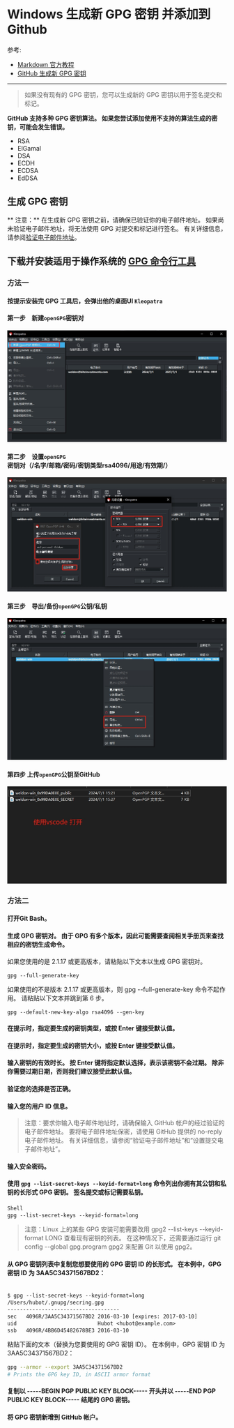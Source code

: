 # Windows 生成新 GPG 密钥 并添加到 Github

参考:

- [Markdown 官方教程](https://markdown.com.cn/basic-syntax/images.html)
- [GitHub 生成新 GPG 密钥](https://docs.github.com/zh/authentication/managing-commit-signature-verification/generating-a-new-gpg-key?platform=windows)

---------------

>如果没有现有的 GPG 密钥，您可以生成新的 GPG 密钥以用于签名提交和标记。

**GitHub 支持多种 GPG 密钥算法。 如果您尝试添加使用不支持的算法生成的密钥，可能会发生错误。**

- RSA
- ElGamal
- DSA
- ECDH
- ECDSA
- EdDSA

## 生成 GPG 密钥
** 注意：**
在生成新 GPG 密钥之前，请确保已验证你的电子邮件地址。 如果尚未验证电子邮件地址，将无法使用 GPG 对提交和标记进行签名。
有关详细信息，请参阅[验证电子邮件地址](https://docs.github.com/zh/account-and-profile/setting-up-and-managing-your-personal-account-on-github/managing-email-preferences/verifying-your-email-address)。

## 下载并安装适用于操作系统的 [GPG 命令行工具](https://www.gnupg.org/download/) 

### 方法一

#### 按提示安装完 GPG 工具后，会弹出他的桌面UI `Kleopatra`

#### 第一步　新建`openGPG`密钥对
![新建openGPG密钥对](./image/1_create.png)

#### 第二步　设置`openGPG`密钥对（/名字/邮箱/密码/密钥类型rsa4096/用途/有效期/）
![设置openGPG密钥对](./image/2_config.png)

#### 第三步　导出/备份`openGPG`公钥/私钥
![导出openGPG密钥对](./image/3_export.png)

#### 第四步 上传`openGPG`公钥至GitHub
![上传openGPG密钥对](./image/4_upload.png)



### 方法二

#### 打开Git Bash。

#### 生成 GPG 密钥对。 由于 GPG 有多个版本，因此可能需要查阅相关手册页来查找相应的密钥生成命令。

如果您使用的是 2.1.17 或更高版本，请粘贴以下文本以生成 GPG 密钥对。

```Shell
gpg --full-generate-key
```
如果使用的不是版本 2.1.17 或更高版本，则 gpg --full-generate-key 命令不起作用。 请粘贴以下文本并跳到第 6 步。

```Shell
gpg --default-new-key-algo rsa4096 --gen-key
```

#### 在提示时，指定要生成的密钥类型，或按 Enter 键接受默认值。

#### 在提示时，指定要生成的密钥大小，或按 Enter 键接受默认值。

#### 输入密钥的有效时长。 按 Enter 键将指定默认选择，表示该密钥不会过期。 除非你需要过期日期，否则我们建议接受此默认值。

#### 验证您的选择是否正确。

#### 输入您的用户 ID 信息。

> 注意：要求你输入电子邮件地址时，请确保输入 GitHub 帐户的经过验证的电子邮件地址。 要将电子邮件地址保密，请使用 GitHub 提供的 no-reply 电子邮件地址。 有关详细信息，请参阅“验证电子邮件地址”和“设置提交电子邮件地址”。

#### 输入安全密码。

#### 使用 `gpg --list-secret-keys --keyid-format=long` 命令列出你拥有其公钥和私钥的长形式 GPG 密钥。 签名提交或标记需要私钥。

```
Shell
gpg --list-secret-keys --keyid-format=long
```

>注意：Linux 上的某些 GPG 安装可能需要改用 gpg2 --list-keys --keyid-format LONG 查看现有密钥的列表。 在这种情况下，还需要通过运行 git config --global gpg.program gpg2 来配置 Git 以使用 gpg2。

#### 从 GPG 密钥列表中复制您想要使用的 GPG 密钥 ID 的长形式。 在本例中，GPG 密钥 ID 为 3AA5C34371567BD2：

```Shell

$ gpg --list-secret-keys --keyid-format=long
/Users/hubot/.gnupg/secring.gpg
------------------------------------
sec   4096R/3AA5C34371567BD2 2016-03-10 [expires: 2017-03-10]
uid                          Hubot <hubot@example.com>
ssb   4096R/4BB6D45482678BE3 2016-03-10
```

粘贴下面的文本（替换为您要使用的 GPG 密钥 ID）。 在本例中，GPG 密钥 ID 为 3AA5C34371567BD2：

```bash
gpg --armor --export 3AA5C34371567BD2
# Prints the GPG key ID, in ASCII armor format
```

#### 复制以 -----BEGIN PGP PUBLIC KEY BLOCK----- 开头并以 -----END PGP PUBLIC KEY BLOCK----- 结尾的 GPG 密钥。

#### 将 GPG 密钥新增到 GitHub 帐户。